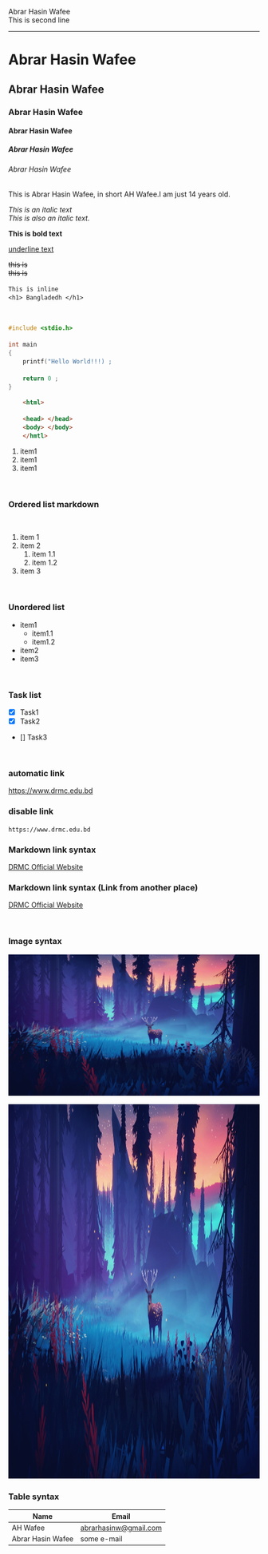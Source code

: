 <!--mardown tutorial-->

Abrar Hasin Wafee <!--here double space is used at the end of the line for creating a new line.We can also use <br/> at he end of the line to craete a new line,-->  
This is second line

___

# Abrar Hasin Wafee

## Abrar Hasin Wafee

### Abrar Hasin Wafee

#### Abrar Hasin Wafee

##### Abrar Hasin Wafee

###### Abrar Hasin Wafee

<p>This is Abrar Hasin Wafee, in short AH Wafee.I am just 14 years old.</p>

<i>This is an italic text</i><!--html system--><br/>
_This is also an italic text._<!--markdown formate-->

__This is bold text__<!--markdown formate-->

<u>underline text</u><!--for under line HTML formate-->

<del>this is</del><!--HTML-->  
~~this is~~<!--markdrop-->

<!--oneline code-->
`This is inline`  
`<h1> Bangladedh </h1>`

<br/>

<!--multiple line code-->
<!--after three signs write the code language name for formating-->

```c
#include <stdio.h>

int main
{
    printf("Hello World!!!) ;

    return 0 ;
}
```

```html
    <html>

    <head> </head>
    <body> </body>
    </hmtl>
```

<ol>
<li>item1</li>
<li>item1</li>
<li>item1</li>
</ol><!--HTML list-->  
<!--markdown format list(Remember to use a space after the number-->
<br/>

### Ordered list markdown

<br/>

1. item 1
2. item 2
    1. item 1.1
    1. item 1.2
3. item 3

<br/>

### Unordered list

- item1
  - item1.1
  - item1.2
- item2
- item3

<br/>

### Task list

- [x] Task1
- [x] Task2
- [] Task3

<br/>

### automatic link

<https://www.drmc.edu.bd>

### disable link

`https://www.drmc.edu.bd`

<!--Markdown link syntax [Title](Link)-->
### Markdown link syntax

[DRMC Official Website](https://www.drmc.edu.bd)

### Markdown link syntax (Link from another place)

[DRMC Official Website][drmcwebsite]

<!--all link is here.(Look carefully for the spaces.There is no space before the colon, but ther is a space after the colon)-->
[drmcwebsite]: https://www.drmc.edu.bd

<br/>

### Image syntax
<!--syntax ![alt text](image)-->
![Deer](./1.jpg )
<!--Can't set the height and weight-->

<!--Can set the height and width in HTML formate-->
<img src="./1.jpg" height='750' width='1750' title='Deer(Adjusted size)'>

<br/>

### Table syntax

| Name | Email |
| ----- | ------ |
| AH Wafee | abrarhasinw@gmail.com |
| Abrar Hasin Wafee | some e-mail |
